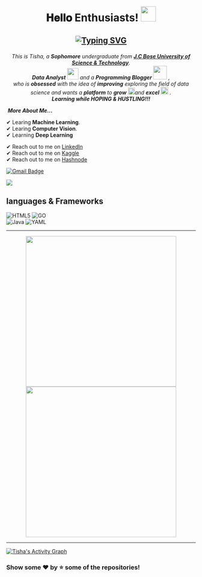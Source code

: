 <h1 align="center">
𝐇𝐞𝐥𝐥𝐨 Enthusiasts! 
    <a target="_blank">
    <img src="https://github.com/JayantGoel001/JayantGoel001/blob/master/GIF/Hi.gif" width="40px" />
  </a>
      
 <h2 align="center">

  [![Typing SVG](https://readme-typing-svg.herokuapp.com?font=firacode&color=%235BCDEC&size=26&duration=2500&center=true&vCenter=true&lines=This+is+Tisha;Data+Analyst;Open+source+contributor)](https://git.io/typing-svg)
    </h2>
    
<p align="center">
  <em>
    This is Tisha, a <b>Sophomore</b> undergraduate from <a href="https://www.jcboseust.ac.in/"> <b>J.C Bose University of Science & Technology</b></a>. <br>
    <b>Data Analyst</b> <img src="https://github.com/TheDudeThatCode/TheDudeThatCode/blob/master/Assets/Developer.gif" width="30px"> and a <b>Programming Blogger</b>&nbsp;<img src="https://github.com/TheDudeThatCode/TheDudeThatCode/blob/master/Assets/Designer.gif" width="36px">&nbsp,<br>who is <b>obsessed</b>
    with the idea of <b>improving</b> exploring the field of data science and wants a <b>platform</b> to 
    <b>grow</b> <img src="https://github.com/TheDudeThatCode/TheDudeThatCode/blob/master/Assets/Rocket.gif" width="18px">and 
    <b>excel</b> <img src="https://github.com/TheDudeThatCode/TheDudeThatCode/blob/master/Assets/Medal.gif" width="20px">&nbsp.
  </em> 
  <br>
<b><i>Learning while HOPING & HUSTLING!!!</i></b> 
</p>

&nbsp;***More About Me...***


✔ Learing **Machine Learning**.<br>
✔ Learing **Computer Vision**.<br>
✔ Learning **Deep Learning** <br>

✔ Reach out to me on [LinkedIn](https://www.linkedin.com/in/tisha-garg-4b207322a/)<br>
✔ Reach out to me on [Kaggle](https://www.kaggle.com/tisha9991)<br>
✔ Reach out to me on [Hashnode](https://hashnode.com/@tisha6661)<br>

[![Gmail Badge](https://img.shields.io/badge/-tishag6661@gmail.com-c14438?style=flat-square&logo=Gmail&logoColor=white&link=mailto:tishag6661@gmail.com)](mailto:tishag6661@gmail.com)


![](https://komarev.com/ghpvc/?username=Tisha6661&color=blueviolet&label=Profile+Views)

## languages & Frameworks 

![HTML5](https://img.shields.io/badge/html5-%23E34F26.svg?style=for-the-badge&logo=html5&logoColor=white)
![GO](https://img.shields.io/badge/go-3670A0.svg?style=for-the-badge&logo=Go&logoColor=white)    
![Java](https://img.shields.io/badge/java-%23ED8B00.svg?style=for-the-badge&logo=java&logoColor=white)
![YAML](https://img.shields.io/badge/YAML-%3670A0.svg?style=for-the-badge&logo=YAML&logoColor=black)


<hr>

<p align="center">         
 <img width="400px" src="https://github-readme-stats.vercel.app/api?username=Tisha6661&show_icons=true&theme=tokyonight&hide_border=true&bg_color=1F222E" /> 
<img width="400px" src="https://github-readme-streak-stats.herokuapp.com?user=Tisha6661&theme=gotham&hide_border=true&fire=C77800&ring=DD910B&background=1F222E" /> 
<hr>
</p>


                        
<a href="https://github.com/Tisha6661"><img alt="Tisha's Activity Graph" src="https://activity-graph.herokuapp.com/graph?username=Tisha6661&theme=react-dark&hide_border=true&area=true" /></a>
                                                           
                                                           
### Show some ❤️ by ⭐ some of the repositories!

